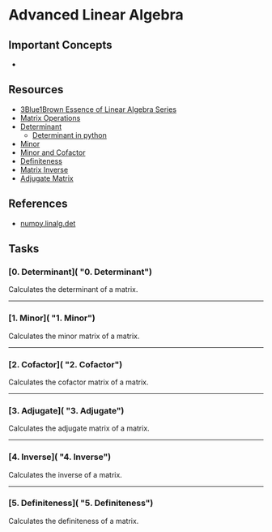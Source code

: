 # Advanced Linear Algebra

## Important Concepts
*

## Resources
* [3Blue1Brown Essence of Linear Algebra Series](https://www.youtube.com/playlist?list=PLZHQObOWTQDPD3MizzM2xVFitgF8hE_ab "3Blue1Brown Essence of Linear Algebra")
* [Matrix Operations](https://stattrek.com/matrix-algebra/elementary-operations.aspx "Matrix Operations")
* [Determinant](https://www.mathsisfun.com/algebra/matrix-determinant.html "Determinant")
    * [Determinant in python](https://integratedmlai.com/find-the-determinant-of-a-matrix-with-pure-python-without-numpy-or-scipy/ "Determinant in python")
* [Minor](https://mathworld.wolfram.com/Minor.html "Minor")
* [Minor and Cofactor](https://www.youtube.com/watch?v=KMKd993vG9Q "Minor and Cofactor")
* [Definiteness](http://mathonline.wikidot.com/definite-semi-definite-and-indefinite-matrices "Definiteness")
* [Matrix Inverse](https://mathworld.wolfram.com/MatrixInverse.html "Matrix Inverse")
* [Adjugate Matrix](https://en.wikipedia.org/wiki/Adjugate_matrix "Adjugate Matrix")

## References
* [numpy.linalg.det](https://numpy.org/doc/stable/reference/generated/numpy.linalg.det.html "numpy.linalg.det")

## Tasks
### [0. Determinant]( "0. Determinant")

Calculates the determinant of a matrix.

---
### [1. Minor]( "1. Minor")

Calculates the minor matrix of a matrix.

---
### [2. Cofactor]( "2. Cofactor")

Calculates the cofactor matrix of a matrix.

---
### [3. Adjugate](  "3. Adjugate")

Calculates the adjugate matrix of a matrix.

---
### [4. Inverse]( "4. Inverse")

Calculates the inverse of a matrix.

---
### [5. Definiteness]( "5. Definiteness")

Calculates the definiteness of a matrix.
